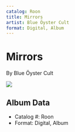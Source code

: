 ```yaml
---
catalog: Roon
title: Mirrors
artist: Blue Öyster Cult
format: Digital, Album
---
```


# Mirrors

By Blue Öyster Cult

![](../../assets/albumcovers/Blue_Öyster_Cult-Mirrors.png)

## Album Data

- Catalog #: Roon
- Format: Digital, Album

